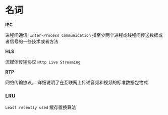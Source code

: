 # 名词

**IPC**

进程间通信, `Inter-Process Communication` 指至少两个进程或线程间传送数据或者信号的一些技术或者方法

**HLS**

流媒体传输协议 `Http Live Streaming`

**RTP**

网络传输协议， 详细说明了在互联网上传递音频和视频的标准数据包格式

### LRU

`Least recently used` 缓存置换算法


